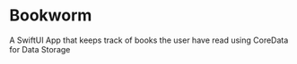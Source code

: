 # Bookworm
A SwiftUI App that keeps track of books the user have read using CoreData for Data Storage
